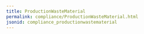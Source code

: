 ```yaml
---
title: ProductionWasteMaterial
permalink: compliance/ProductionWasteMaterial.html
jsonid: compliance_productionwastematerial
---
```

